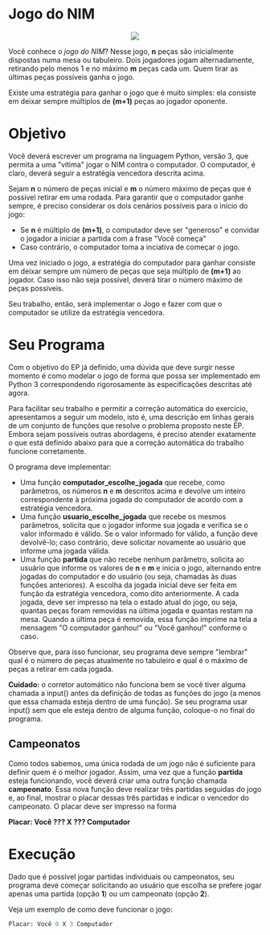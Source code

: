 # Jogo do NIM

<p align="center">
  <img src="https://i.pinimg.com/originals/9f/71/05/9f710533e1a61ceada846f2aff493a8a.jpg" weight=300 >
</p>

Você conhece o _jogo do NIM_? Nesse jogo, **n** peças são inicialmente dispostas numa mesa ou tabuleiro. Dois jogadores jogam alternadamente, retirando pelo menos 1 e no máximo **m** peças cada um. Quem tirar as últimas peças possíveis ganha o jogo.

Existe uma estratégia para ganhar o jogo que é muito simples: ela consiste em deixar sempre múltiplos de **(m+1)** peças ao jogador oponente.

# Objetivo

Você deverá escrever um programa na linguagem Python, versão 3, que permita a uma "vítima" jogar o NIM contra o computador. O computador, é claro, deverá seguir a estratégia vencedora descrita acima.

Sejam **n** o número de peças inicial e **m** o número máximo de peças que é possível retirar em uma rodada. Para garantir que o computador ganhe sempre, é preciso considerar os dois cenários possíveis para o início do jogo:

-   Se **n** é múltiplo de **(m+1)**, o computador deve ser "generoso" e convidar o jogador a iniciar a partida com a frase "Você começa"
-   Caso contrário, o computador toma a inciativa de começar o jogo.

Uma vez iniciado o jogo, a estratégia do computador para ganhar consiste em deixar sempre um número de peças que seja múltiplo de **(m+1)** ao jogador. Caso isso não seja possível, deverá tirar o número máximo de peças possíveis.

Seu trabalho, então, será implementar o Jogo e fazer com que o computador se utilize da estratégia vencedora.

# Seu Programa

Com o objetivo do EP já definido, uma dúvida que deve surgir nesse momento é como modelar o jogo de forma que possa ser implementado em Python 3 correspondendo rigorosamente às especificações descritas até agora.

Para facilitar seu trabalho e permitir a correção automática do exercício, apresentamos a seguir um modelo, isto é, uma descrição em linhas gerais de um conjunto de funções que resolve o problema proposto neste EP. Embora sejam possíveis outras abordagens, é preciso atender exatamente o que está definido abaixo para que a correção automática do trabalho funcione corretamente.

O programa deve implementar:

-   Uma função **computador_escolhe_jogada** que recebe, como parâmetros, os números **n** e **m** descritos acima e devolve um inteiro correspondente à próxima jogada do computador de acordo com a estratégia vencedora.
-   Uma função **usuario_escolhe_jogada** que recebe os mesmos parâmetros, solicita que o jogador informe sua jogada e verifica se o valor informado é válido. Se o valor informado for válido, a função deve devolvê-lo; caso contrário, deve solicitar novamente ao usuário que informe uma jogada válida.
-   Uma função **partida** que não recebe nenhum parâmetro, solicita ao usuário que informe os valores de **n** e **m** e inicia o jogo, alternando entre jogadas do computador e do usuário (ou seja, chamadas às duas funções anteriores). A escolha da jogada inicial deve ser feita em função da estratégia vencedora, como dito anteriormente. A cada jogada, deve ser impresso na tela o estado atual do jogo, ou seja, quantas peças foram removidas na última jogada e quantas restam na mesa. Quando a última peça é removida, essa função imprime na tela a mensagem "O computador ganhou!" ou "Você ganhou!" conforme o caso.

Observe que, para isso funcionar, seu programa deve sempre "lembrar" qual é o número de peças atualmente no tabuleiro e qual é o máximo de peças a retirar em cada jogada.

**Cuidado:** o corretor automático não funciona bem se você tiver alguma chamada a input() antes da definição de todas as funções do jogo (a menos que essa chamada esteja dentro de uma função). Se seu programa usar input() sem que ele esteja dentro de alguma função, coloque-o no final do programa.

## Campeonatos

Como todos sabemos, uma única rodada de um jogo não é suficiente para definir quem é o melhor jogador. Assim, uma vez que a função **partida** esteja funcionando, você deverá criar uma outra função chamada **campeonato**. Essa nova função deve realizar três partidas seguidas do jogo e, ao final, mostrar o placar dessas três partidas e indicar o vencedor do campeonato. O placar deve ser impresso na forma

**Placar: Você ??? X ??? Computador**

# Execução

Dado que é possível jogar partidas individuais ou campeonatos, seu programa deve começar solicitando ao usuário que escolha se prefere jogar apenas uma partida (opção **1**) ou um campeonato (opção **2**).

Veja um exemplo de como deve funcionar o jogo:

```python
Placar: Você 0 X 3 Computador
```
